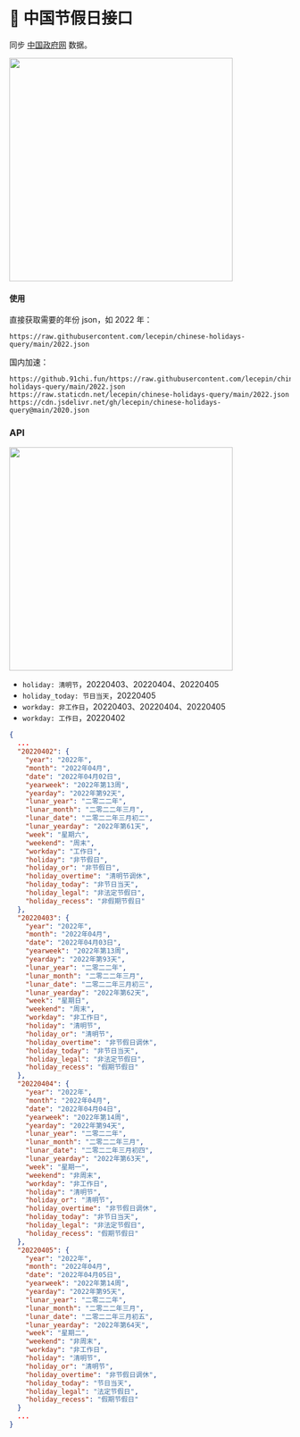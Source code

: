 # 📅  中国节假日接口

同步 [中国政府网](http://www.gov.cn/) 数据。

<img src="https://user-images.githubusercontent.com/11046969/160064202-e505d778-0a2c-4472-9675-269419cd3a53.png"  width="400" />

#### 使用

直接获取需要的年份 json，如 2022 年：

```
https://raw.githubusercontent.com/lecepin/chinese-holidays-query/main/2022.json
```

国内加速：

```
https://github.91chi.fun/https://raw.githubusercontent.com/lecepin/chinese-holidays-query/main/2022.json
https://raw.staticdn.net/lecepin/chinese-holidays-query/main/2022.json
https://cdn.jsdelivr.net/gh/lecepin/chinese-holidays-query@main/2020.json
```

### API

<img src="https://user-images.githubusercontent.com/11046969/160060700-1ef8a57b-4e97-4cef-a655-73094c99766e.png" width="400" />

- `holiday: 清明节`，20220403、20220404、20220405
- `holiday_today: 节日当天`，20220405
- `workday: 非工作日`，20220403、20220404、20220405
- `workday: 工作日`，20220402

```json
{
  ...
  "20220402": {
    "year": "2022年",
    "month": "2022年04月",
    "date": "2022年04月02日",
    "yearweek": "2022年第13周",
    "yearday": "2022年第92天",
    "lunar_year": "二零二二年",
    "lunar_month": "二零二二年三月",
    "lunar_date": "二零二二年三月初二",
    "lunar_yearday": "2022年第61天",
    "week": "星期六",
    "weekend": "周末",
    "workday": "工作日",
    "holiday": "非节假日",
    "holiday_or": "非节假日",
    "holiday_overtime": "清明节调休",
    "holiday_today": "非节日当天",
    "holiday_legal": "非法定节假日",
    "holiday_recess": "非假期节假日"
  },
  "20220403": {
    "year": "2022年",
    "month": "2022年04月",
    "date": "2022年04月03日",
    "yearweek": "2022年第13周",
    "yearday": "2022年第93天",
    "lunar_year": "二零二二年",
    "lunar_month": "二零二二年三月",
    "lunar_date": "二零二二年三月初三",
    "lunar_yearday": "2022年第62天",
    "week": "星期日",
    "weekend": "周末",
    "workday": "非工作日",
    "holiday": "清明节",
    "holiday_or": "清明节",
    "holiday_overtime": "非节假日调休",
    "holiday_today": "非节日当天",
    "holiday_legal": "非法定节假日",
    "holiday_recess": "假期节假日"
  },
  "20220404": {
    "year": "2022年",
    "month": "2022年04月",
    "date": "2022年04月04日",
    "yearweek": "2022年第14周",
    "yearday": "2022年第94天",
    "lunar_year": "二零二二年",
    "lunar_month": "二零二二年三月",
    "lunar_date": "二零二二年三月初四",
    "lunar_yearday": "2022年第63天",
    "week": "星期一",
    "weekend": "非周末",
    "workday": "非工作日",
    "holiday": "清明节",
    "holiday_or": "清明节",
    "holiday_overtime": "非节假日调休",
    "holiday_today": "非节日当天",
    "holiday_legal": "非法定节假日",
    "holiday_recess": "假期节假日"
  },
  "20220405": {
    "year": "2022年",
    "month": "2022年04月",
    "date": "2022年04月05日",
    "yearweek": "2022年第14周",
    "yearday": "2022年第95天",
    "lunar_year": "二零二二年",
    "lunar_month": "二零二二年三月",
    "lunar_date": "二零二二年三月初五",
    "lunar_yearday": "2022年第64天",
    "week": "星期二",
    "weekend": "非周末",
    "workday": "非工作日",
    "holiday": "清明节",
    "holiday_or": "清明节",
    "holiday_overtime": "非节假日调休",
    "holiday_today": "节日当天",
    "holiday_legal": "法定节假日",
    "holiday_recess": "假期节假日"
  }
  ...
}
```
